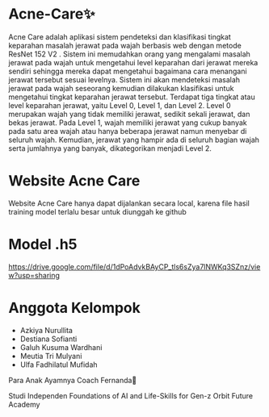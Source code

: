 # Acne-Care✨

Acne Care adalah aplikasi sistem pendeteksi dan klasifikasi tingkat keparahan masalah jerawat pada wajah berbasis web dengan metode ResNet 152 V2 . Sistem ini memudahkan orang yang mengalami masalah jerawat pada wajah untuk mengetahui level keparahan dari jerawat mereka sendiri sehingga mereka dapat mengetahui bagaimana cara menangani jerawat tersebut sesuai levelnya. Sistem ini akan mendeteksi masalah jerawat pada wajah seseorang kemudian dilakukan klasifikasi untuk mengetahui tingkat keparahan jerawat tersebut. Terdapat tiga tingkat atau level keparahan jerawat, yaitu Level 0, Level 1, dan Level 2. Level 0 merupakan wajah yang tidak memiliki jerawat, sedikit sekali jerawat, dan bekas jerawat. Pada Level 1, wajah memiliki jerawat yang cukup banyak pada satu area wajah atau hanya beberapa jerawat namun menyebar di seluruh wajah. Kemudian, jerawat yang hampir ada di seluruh bagian wajah serta jumlahnya yang banyak, dikategorikan menjadi Level 2.

# Website Acne Care
Website Acne Care hanya dapat dijalankan secara local, karena file hasil training model terlalu besar untuk diunggah ke github

# Model .h5

https://drive.google.com/file/d/1dPoAdvkBAyCP_tls6sZya7lNWKq3SZnz/view?usp=sharing

# Anggota Kelompok

- Azkiya Nurullita
- Destiana Sofianti
- Galuh Kusuma Wardhani 
- Meutia Tri Mulyani
- Ulfa Fadhilatul Mufidah

Para Anak Ayamnya Coach Fernanda🐣

Studi Independen Foundations of AI and Life-Skills for Gen-z
Orbit Future Academy
